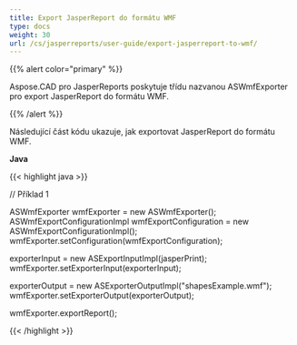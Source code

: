 ```yaml
---
title: Export JasperReport do formátu WMF
type: docs
weight: 30
url: /cs/jasperreports/user-guide/export-jasperreport-to-wmf/
---
```


{{% alert color="primary" %}}

Aspose.CAD pro JasperReports poskytuje třídu nazvanou ASWmfExporter pro export JasperReport do formátu WMF.

{{% /alert %}}

Následující část kódu ukazuje, jak exportovat JasperReport do formátu WMF.

**Java**

{{< highlight java >}}

// Příklad 1

ASWmfExporter wmfExporter = new ASWmfExporter();
ASWmfExportConfigurationImpl wmfExportConfiguration = new ASWmfExportConfigurationImpl();
wmfExporter.setConfiguration(wmfExportConfiguration);

exporterInput = new ASExportInputImpl(jasperPrint);
wmfExporter.setExporterInput(exporterInput);

exporterOutput = new ASExporterOutputImpl("shapesExample.wmf");
wmfExporter.setExporterOutput(exporterOutput);

wmfExporter.exportReport();

{{< /highlight >}}
